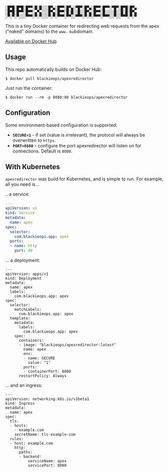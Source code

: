 ```
░█▀█░█▀█░█▀▀░█░█░░░█▀▄░█▀▀░█▀▄░▀█▀░█▀▄░█▀▀░█▀▀░▀█▀░█▀█░█▀▄
░█▀█░█▀▀░█▀▀░▄▀▄░░░█▀▄░█▀▀░█░█░░█░░█▀▄░█▀▀░█░░░░█░░█░█░█▀▄
░▀░▀░▀░░░▀▀▀░▀░▀░░░▀░▀░▀▀▀░▀▀░░▀▀▀░▀░▀░▀▀▀░▀▀▀░░▀░░▀▀▀░▀░▀
```

This is a tiny Docker container for redirecting web requests from the apex
("naked" domains) to the `www.` subdomain.

[Available on Docker Hub](https://hub.docker.com/r/blackieops/apexredirector)

## Usage

This repo automatically builds on Docker Hub:

```
$ docker pull blackieops/apexredirector
```

Just run the container:

```
$ docker run --rm -p 8080:80 blackieops/apexredirector
```

## Configuration

Some environment-based configuration is supported:

- **`SECURE=1`** - if set (value is irrelevant), the protocol will always be
  overwritten to `https`.
- **`PORT=8080`** - configure the port apexredirector will listen on for
  connections. Default is `8080`.

## With Kubernetes

`apexredirector` was build for Kubernetes, and is simple to run. For example,
all you need is...

...a service:

```yaml
---
apiVersion: v1
kind: Service
metadata:
  name: apex
spec:
  selector:
    com.blackieops.app: apex
  ports:
  - name: http
    port: 80
```

... a deployment:

```
---
apiVersion: apps/v1
kind: Deployment
metadata:
  name: apex
  labels:
    com.blackieops.app: apex
spec:
  selector:
    matchLabels:
      com.blackieops.app: apex
  template:
    metadata:
      labels:
        com.blackieops.app: apex
    spec:
      containers:
      - image: "blackieops/apexredirector:latest"
        name: apex
		env:
		- name: SECURE
		  value: "1"
        ports:
        - containerPort: 8080
      restartPolicy: Always
```

... and an ingress:

```
---
apiVersion: networking.k8s.io/v1beta1
kind: Ingress
metadata:
  name: apex
spec:
  tls:
  - hosts:
    - example.com
    secretName: tls-example-com
  rules:
  - host: example.com
    http:
      paths:
      - backend:
          serviceName: apex
          servicePort: 8080
```
